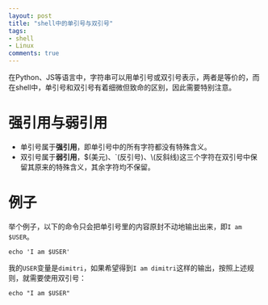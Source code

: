 ```yaml
---
layout: post
title: "shell中的单引号与双引号"
tags:
- shell
- Linux
comments: true
---
```


在Python、JS等语言中，字符串可以用单引号或双引号表示，两者是等价的，而在shell中，单引号和双引号有着细微但致命的区别，因此需要特别注意。

# 强引用与弱引用

* 单引号属于**强引用**，即单引号中的所有字符都没有特殊含义。
* 双引号属于**弱引用**，$(美元)、\`(反引号)、\\(反斜线)这三个字符在双引号中保留其原来的特殊含义，其余字符均不保留。

# 例子

举个例子，以下的命令只会把单引号里的内容原封不动地输出出来，即`I am $USER`。
```
echo 'I am $USER'
```
我的`USER`变量是`dimitri`，如果希望得到`I am dimitri`这样的输出，按照上述规则，就需要使用双引号：
```
echo "I am $USER"
```